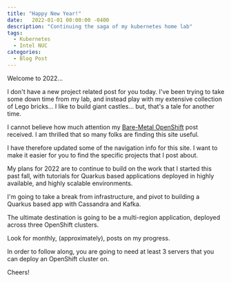 ```yaml
---
title: "Happy New Year!"
date:   2022-01-01 00:00:00 -0400
description: "Continuing the saga of my kubernetes home lab"
tags:
  - Kubernetes
  - Intel NUC
categories:
  - Blog Post
---
```

Welcome to 2022...

I don't have a new project related post for you today.  I've been trying to take some down time from my lab, and instead play with my extensive collection of Lego bricks...  I like to build giant castles...  but, that's a tale for another time.

I cannot believe how much attention my [Bare-Metal OpenShift](https://upstreamwithoutapaddle.com/home%20lab/2021/12/19/Bare-Metal-Openshift.html) post received.  I am thrilled that so many folks are finding this site useful.

I have therefore updated some of the navigation info for this site.  I want to make it easier for you to find the specific projects that I post about.

My plans for 2022 are to continue to build on the work that I started this past fall, with tutorials for Quarkus based applications deployed in highly available, and highly scalable environments.

I'm going to take a break from infrastructure, and pivot to building a Quarkus based app with Cassandra and Kafka.

The ultimate destination is going to be a multi-region application, deployed across three OpenShift clusters.

Look for monthly, (approximately), posts on my progress.

In order to follow along, you are going to need at least 3 servers that you can deploy an OpenShift cluster on.

Cheers!
